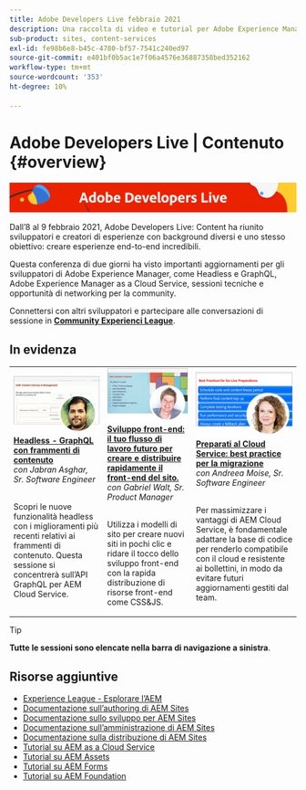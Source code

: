 ```yaml
---
title: Adobe Developers Live febbraio 2021
description: Una raccolta di video e tutorial per Adobe Experience Manager Sites distribuiti come parte dell’evento Contenuto Adobe Developers Live.
sub-product: sites, content-services
exl-id: fe98b6e8-b45c-4780-bf57-7541c240ed97
source-git-commit: e401bf0b5ac1e7f06a4576e36887358bed352162
workflow-type: tm+mt
source-wordcount: '353'
ht-degree: 10%

---
```


# Adobe Developers Live | Contenuto {#overview}

<img alt="Adobe Developers Live" src="/help/adobe-developers-live/assets/adl.png" />

Dall’8 al 9 febbraio 2021, Adobe Developers Live: Content ha riunito sviluppatori e creatori di esperienze con background diversi e uno stesso obiettivo: creare esperienze end-to-end incredibili.

Questa conferenza di due giorni ha visto importanti aggiornamenti per gli sviluppatori di Adobe Experience Manager, come Headless e GraphQL, Adobe Experience Manager as a Cloud Service, sessioni tecniche e opportunità di networking per la community.

Connettersi con altri sviluppatori e partecipare alle conversazioni di sessione in **[Community Experienci League](https://adobe.ly/36Yd3v6)**.

## In evidenza

<table>
  <tr>
   <td>
      <a href="headless-graphql-content-fragments.md">
      <img alt="Headless - GraphQL con frammenti di contenuto" src="/help/adobe-developers-live/assets/jabran.png"/>
      </a>
      <div>
         <a href="headless-graphql-content-fragments.md"><strong>Headless - GraphQL con frammenti di contenuto</strong></a>         
         <br/><em>con Jabran Asghar, Sr. Software Engineer</em>
      </div>
      <p>
        <br/>
         Scopri le nuove funzionalità headless con i miglioramenti più recenti relativi ai frammenti di contenuto. Questa sessione si concentrerà sull’API GraphQL per AEM Cloud Service.
      </p>
     </td>   
     <td>
      <a href="rapid-frontend-devlopment.md">
      <img alt="Sviluppo front-end: il tuo flusso di lavoro futuro per creare e distribuire rapidamente il front-end del sito." src="/help/adobe-developers-live/assets/gabriel.png"/>
      </a>
      <div>
         <a href="rapid-frontend-devlopment.md"><strong>Sviluppo front-end: il tuo flusso di lavoro futuro per creare e distribuire rapidamente il front-end del sito.</strong></a>
         <br/><em>con Gabriel Walt, Sr. Product Manager</em>
      </div>
      <p>
        <br/>
         Utilizza i modelli di sito per creare nuovi siti in pochi clic e ridare il tocco dello sviluppo front-end con la rapida distribuzione di risorse front-end come CSS&amp;JS.
      </p>
   </td>
   </td>
     <td>
      <a href="get-ready-aem-cloud.md">
      <img alt="Preparati al Cloud Service: best practice per la migrazione" src="/help/adobe-developers-live/assets/andreea.png"/>
      </a>
      <div>
         <a href="get-ready-aem-cloud.md"><strong>Preparati al Cloud Service: best practice per la migrazione</strong></a>
         <br/><em>con Andreea Moise, Sr. Software Engineer</em>
      </div>
      <p>
        <br/>
         Per massimizzare i vantaggi di AEM Cloud Service, è fondamentale adattare la base di codice per renderlo compatibile con il cloud e resistente ai bollettini, in modo da evitare futuri aggiornamenti gestiti dal team.
      </p>
   </td>
  </tr>
</table>

>[!TIP]
>
>**Tutte le sessioni sono elencate nella barra di navigazione a sinistra**.

## Risorse aggiuntive

* [Experience League - Esplorare l’AEM](https://experienceleague.adobe.com/?lang=it#recommended/solutions/experience-manager)
* [Documentazione sull’authoring di AEM Sites](https://experienceleague.adobe.com/docs/experience-manager-65/authoring/home.html)
* [Documentazione sullo sviluppo per AEM Sites](https://experienceleague.adobe.com/docs/experience-manager-65/developing/home.html)
* [Documentazione sull’amministrazione di AEM Sites](https://experienceleague.adobe.com/docs/experience-manager-65/administering/home.html)
* [Documentazione sulla distribuzione di AEM Sites](https://experienceleague.adobe.com/docs/experience-manager-65/deploying/home.html)
* [Tutorial su AEM as a Cloud Service](https://experienceleague.adobe.com/docs/experience-manager-learn/cloud-service/overview.html?lang=it)
* [Tutorial su AEM Assets](https://experienceleague.adobe.com/docs/experience-manager-learn/assets/overview.html?lang=it)
* [Tutorial su AEM Forms](https://experienceleague.adobe.com/docs/experience-manager-learn/forms/overview.html)
* [Tutorial su AEM Foundation](https://experienceleague.adobe.com/docs/experience-manager-learn/foundation/overview.html)
